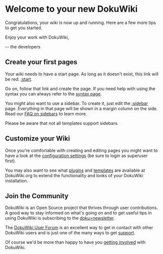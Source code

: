 #  Welcome to your new DokuWiki # 

Congratulations, your wiki is now up and running. Here are a few more tips to get you started.

Enjoy your work with DokuWiki,

-- the developers

##  Create your first pages ## 

Your wiki needs to have a start page. As long as it doesn't exist, this link will be red: [:start](:start).

Go on, follow that link and create the page. If you need help with using the syntax you can always refer to the [syntax page](wiki:syntax).

You might also want to use a sidebar. To create it, just edit the [:sidebar](:sidebar) page. Everything in that page will be shown in a margin column on the side. Read our [FAQ on sidebars](doku>faq:sidebar) to learn more.

Please be aware that not all templates support sidebars.

##  Customize your Wiki ## 

Once you're comfortable with creating and editing pages you might want to have a look at the [configuration settings](this>doku.php?do=admin&page=config) (be sure to login as superuser first).

You may also want to see what [plugins](doku>plugins) and [templates](doku>templates) are available at DokuWiki.org to extend the functionality and looks of your DokuWiki installation.

##  Join the Community ## 

DokuWiki is an Open Source project that thrives through user contributions. A good way to stay informed on what's going on and to get useful tips in using DokuWiki is subscribing to the [doku>newsletter](doku>newsletter).

The [DokuWiki User Forum](https://forum.dokuwiki.org) is an excellent way to get in contact with other DokuWiki users and is just one of the many ways to get [support](doku>faq:support).

Of course we'd be more than happy to have you [getting involved](doku>teams:getting_involved) with DokuWiki.
